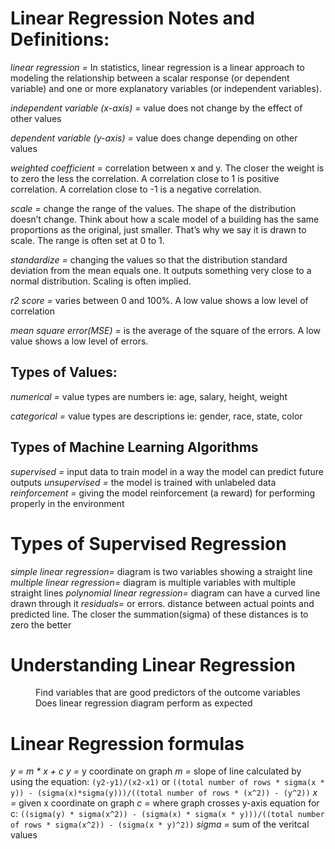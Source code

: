 # Linear Regression Notes and Definitions:

*linear regression =* In statistics, linear regression is a linear approach to modeling 
		the relationship between a scalar response (or dependent variable) and 
		one or more explanatory variables (or independent variables).

*independent variable (x-axis) =* value does not change by the effect of other values

*dependent variable (y-axis) =* value does change depending on other values

*weighted coefficient =* correlation between x and y. The closer the weight is to zero the less the correlation. A correlation close to 1 is positive correlation. A correlation close to -1 is a negative correlation. 

*scale =* change the range of the values. The shape of the distribution doesn’t change. Think about how a scale model of a building has the same proportions as the original, just smaller. That’s why we say it is drawn to scale. The range is often set at 0 to 1.

*standardize =* changing the values so that the distribution standard deviation from the mean equals one. It outputs something very close to a normal distribution. Scaling is often implied.

*r2 score =* varies between 0 and 100%. A low value shows a low level of correlation 

*mean square error(MSE) =* is the average of the square of the errors. A low value shows a low level of errors.

## Types of Values:

*numerical =* value types are numbers ie: age, salary, height, weight

*categorical =* value types are descriptions ie: gender, race, state, color

## Types of Machine Learning Algorithms

*supervised =* input data to train model in a way the model can predict future outputs
*unsupervised =* the model is trained with unlabeled data
*reinforcement =* giving the model reinforcement (a reward) for performing properly in the environment

# Types of Supervised Regression

*simple linear regression=* diagram is two variables showing a straight line
*multiple linear regression=* diagram is multiple variables with multiple straight lines
*polynomial linear regression=* diagram can have a curved line drawn through it
*residuals=* or errors. distance between actual points and predicted line. The closer the summation(sigma) of these distances is to zero the better

# Understanding Linear Regression

<dd>Find variables that are good predictors of the outcome variables</dd>
<dd>Does linear regression  diagram perform as expected</dd>

# Linear Regression formulas
*y = m * x + c*
*y =* y coordinate on graph
*m =* slope of line calculated by using the equation:
```(y2-y1)/(x2-x1)```
or
```((total number of rows * sigma(x * y)) - (sigma(x)*sigma(y)))/((total number of rows * (x^2)) - (y^2))```
*x =* given x coordinate on graph
*c =* where graph crosses y-axis
equation for c:
```((sigma(y) * sigma(x^2)) - (sigma(x) * sigma(x * y)))/((total number of rows * sigma(x^2)) - (sigma(x * y)^2))```
*sigma =* sum of the veritcal values




